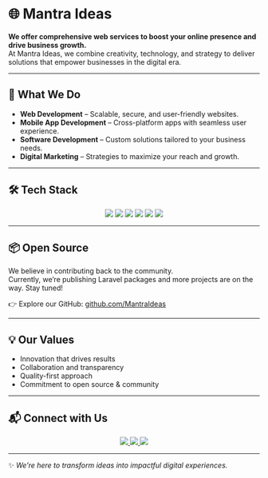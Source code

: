 # 🌐 Mantra Ideas

**We offer comprehensive web services to boost your online presence and drive business growth.**  
At Mantra Ideas, we combine creativity, technology, and strategy to deliver solutions that empower businesses in the digital era.  

---

## 🚀 What We Do
- **Web Development** – Scalable, secure, and user-friendly websites.  
- **Mobile App Development** – Cross-platform apps with seamless user experience.  
- **Software Development** – Custom solutions tailored to your business needs.  
- **Digital Marketing** – Strategies to maximize your reach and growth.  

---

## 🛠️ Tech Stack

<p align="center">
  <img src="https://img.shields.io/badge/Laravel-FF2D20?style=for-the-badge&logo=laravel&logoColor=white" />
  <img src="https://img.shields.io/badge/Next.js-000000?style=for-the-badge&logo=next.js&logoColor=white" />
  <img src="https://img.shields.io/badge/React-61DAFB?style=for-the-badge&logo=react&logoColor=black" />
  <img src="https://img.shields.io/badge/Flutter-02569B?style=for-the-badge&logo=flutter&logoColor=white" />
  <img src="https://img.shields.io/badge/WordPress-21759B?style=for-the-badge&logo=wordpress&logoColor=white" />
  <img src="https://img.shields.io/badge/Node.js-339933?style=for-the-badge&logo=nodedotjs&logoColor=white" />
</p>

---

## 📦 Open Source
We believe in contributing back to the community.  
Currently, we’re publishing Laravel packages and more projects are on the way. Stay tuned!  

👉 Explore our GitHub: [github.com/MantraIdeas](https://github.com/MantraIdeas)

---

## 💡 Our Values
- Innovation that drives results  
- Collaboration and transparency  
- Quality-first approach  
- Commitment to open source & community  

---

## 📬 Connect with Us

<p align="center">
  <a href="https://mantraideas.com/">
    <img src="https://img.shields.io/badge/Website-1E90FF?style=for-the-badge&logo=google-chrome&logoColor=white" />
  </a>
  <a href="https://www.linkedin.com/company/mantraideas/">
    <img src="https://img.shields.io/badge/LinkedIn-0077B5?style=for-the-badge&logo=linkedin&logoColor=white" />
  </a>
  <a href="https://www.facebook.com/mantraideas">
    <img src="https://img.shields.io/badge/Facebook-1877F2?style=for-the-badge&logo=facebook&logoColor=white" />
  </a>
</p>

---

✨ *We’re here to transform ideas into impactful digital experiences.*  
